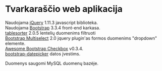 ﻿Tvarkaraščio web aplikacija
========================

Naudojama [jQuery](https://jquery.com/)  1.11.3  javascript biblioteka.  
Naudojama [Bootstrap](getbootstrap.com "Bootstrap") 3.3.4 front-end karkasa.  
[tablesorter](http://tablesorter.com/docs/) 2.0.5 lentelių duomenims filtruoti  
[Bootstrap Multiselect](https://github.com/davidstutz/bootstrap-multiselect) 2.0 jquery plugin'as formos duomenims "dropdown" elemente.  
[Awesome Bootstrap Checkbox](https://github.com/flatlogic/awesome-bootstrap-checkbox) v0.3.4.  
[bootstrap-datepicker](https://github.com/eternicode/bootstrap-datepicker) datos įvestims.  

Duomenys saugomi MySQL duomenų bazėje.
